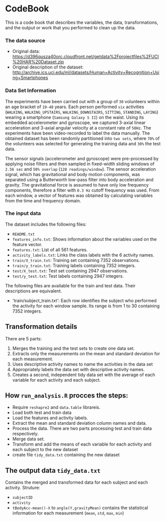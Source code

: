 # CodeBook

This is a code book that describes the variables, the data, transformations, and the output or work that you performed to clean up the data.

### The data source

* Original data: https://d396qusza40orc.cloudfront.net/getdata%2Fprojectfiles%2FUCI%20HAR%20Dataset.zip
* Original description of the dataset: http://archive.ics.uci.edu/ml/datasets/Human+Activity+Recognition+Using+Smartphones

### Data Set Information

The experiments have been carried out with a group of ```30``` volunteers within an age bracket of ```19-48``` years. Each person performed ```six``` activities (```WALKING```, ```WALKING_UPSTAIRS```, ```WALKING_DOWNSTAIRS```, ```SITTING```, ```STANDING```, ```LAYING```) wearing a smartphone (```Samsung Galaxy S II```) on the waist. Using its embedded accelerometer and gyroscope, we captured 3-axial linear acceleration and 3-axial angular velocity at a constant rate of ```50Hz```. The experiments have been video-recorded to label the data manually. The obtained dataset has been randomly partitioned into ```two sets```, where ```70%``` of the volunteers was selected for generating the training data and ```30%``` the test data.

The sensor signals (accelerometer and gyroscope) were pre-processed by applying noise filters and then sampled in fixed-width sliding windows of ```2.56 sec``` and ```50% overlap``` (```128 readings/window```). The sensor acceleration signal, which has gravitational and body motion components, was separated using a Butterworth low-pass filter into body acceleration and gravity. The gravitational force is assumed to have only low frequency components, therefore a filter with ```0.3 Hz``` cutoff frequency was used. From each window, a vector of features was obtained by calculating variables from the time and frequency domain.

### The input data

The dataset includes the following files:

* ```README.txt```
* ```features_info.txt```: Shows information about the variables used on the feature vector.
* ```features.txt```: List of all 561 features.
* ```activity_labels.txt```: Links the class labels with the 6 activity names.
* ```train/X_train.txt```: Training set containing 7352 observations.
* ```train/y_train.txt```: Training labels containing 7352 integers.
* ```test/X_test.txt```: Test set containing 2947 observations.
* ```test/y_test.txt```: Test labels containing 2947 integers.

The following files are available for the train and test data. Their descriptions are equivalent.

* 'train/subject_train.txt': Each row identifies the subject who performed the activity for each window sample. Its range is from 1 to 30 containing 7352 integers.


## Transformation details

There are 5 parts:

1. Merges the training and the test sets to create one data set.
2. Extracts only the measurements on the mean and standard deviation for each measurement.
3. Uses descriptive activity names to name the activities in the data set
4. Appropriately labels the data set with descriptive activity names.
5. Creates a second, independent tidy data set with the average of each variable for each activity and each subject.

## How ```run_analysis.R``` procces the steps:

* Require ```reshapre2``` and ```data.table``` librareis.
* Load both test and train data
* Load the features and activity labels.
* Extract the mean and standard deviation column names and data.
* Process the data. There are two parts processing test and train data respectively.
* Merge data set.
* Transform and add the means of each variable for each activity and each subject to the new dataset
* create file ```tidy_data.txt``` containing the new dataset

## The output data ```tidy_data.txt```
Contains the merged and transformed data for each subject and each activity.
Struture:

* ```subjectID```
* ```activity```
* ```tBodyAcc-mean()-X``` to ```angle(Y,gravityMean)``` contains the statistical information for each measurement (```mean```, ```std```, ```max```, ```min```)

